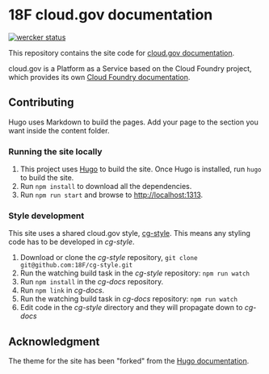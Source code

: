 # 18F cloud.gov documentation

[![wercker status](https://app.wercker.com/status/b53005d7e69162205a5c9b63f3d65029/s/master "wercker status")](https://app.wercker.com/project/bykey/b53005d7e69162205a5c9b63f3d65029)

This repository contains the site code for [cloud.gov documentation](https://docs.cloud.gov/).

cloud.gov is a Platform as a Service based on the Cloud Foundry project, which provides its own [Cloud Foundry documentation](http://docs.cloudfoundry.org/).

## Contributing

Hugo uses Markdown to build the pages. Add your page to the section you want inside the content folder.

### Running the site locally

1. This project uses [Hugo](https://gohugo.io) to build the site. Once Hugo is installed, run `hugo` to build the site.
1. Run `npm install` to download all the dependencies.
1. Run `npm run start` and browse to [http://localhost:1313](http://localhost:1313).

### Style development

This site uses a shared cloud.gov style, [cg-style](https://github.com/18F/cg-style). This means any styling code has to be developed in *cg-style*.

1. Download or clone the *cg-style* repository, `git clone git@github.com:18F/cg-style.git`
2. Run the watching build task in the *cg-style* repository: `npm run watch`
3. Run `npm install` in the *cg-docs* repository.
4. Run `npm link` in *cg-docs*.
5. Run the watching build task in *cg-docs* repository: `npm run watch`
6. Edit code in the *cg-style* directory and they will propagate down to *cg-docs*

## Acknowledgment

The theme for the site has been "forked" from the [Hugo documentation](https://gohugo.io/overview/introduction/).
